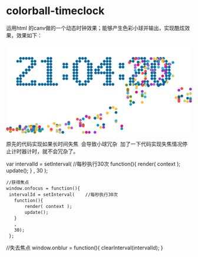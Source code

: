# colorball-timeclock

运用html 的canv做的一个动态时钟效果；能够产生色彩小球并输出，实现酷炫效果，效果如下：

![Alt text](https://github.com/luomaochen/colorball-timeclock/raw/master/Screenshots/1.png)




原先的代码实现如果长时间失焦  会导致小球冗杂  加了一下代码实现失焦情况停止计时器计时，就不会冗杂了。

var intervalId = setInterval(    //每秒执行30次
  	 function(){
       render( context );
       update();
   		}
  	 ,
  	 30
	);
 
	//获得焦点
	window.onfocus = function(){
  	 intervalId = setInterval(    //每秒执行30次
       function(){
           render( context );
           update();
       }
       ,
       30);
     };
 
 
 
//失去焦点
	window.onblur = function(){
  		 clearInterval(intervalId);
		}

